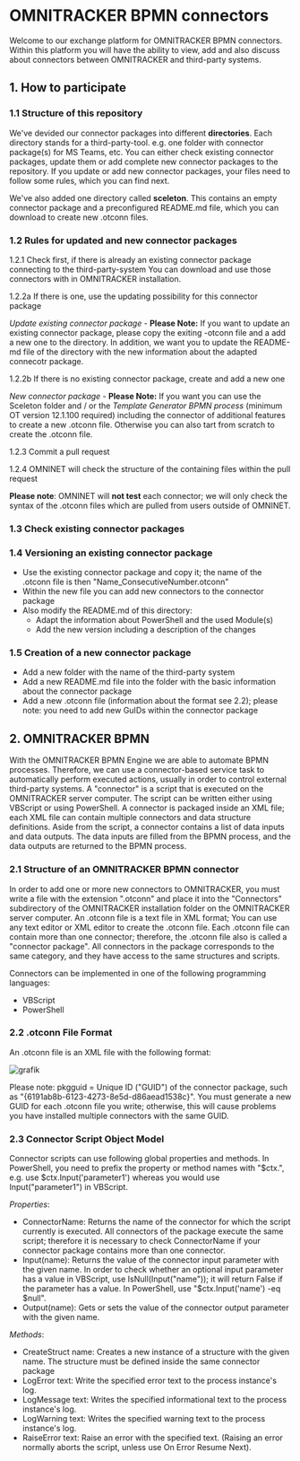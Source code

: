 # OMNITRACKER BPMN connectors

Welcome to our exchange platform for OMNITRACKER BPMN connectors. Within this platform you will have the ability to view, add and also discuss about connectors between OMNITRACKER and third-party systems. 

 
## 1. How to participate

### 1.1 Structure of this repository

We've devided our connector packages into different **directories**. Each directory stands for a third-party-tool. e.g. one folder with connector package(s) for MS Teams, etc. You can either check existing connector packages, update them or add complete new connector packages to the repository. If you update or add new connector packages, your files need to follow some rules, which you can find next.

We've also added one directory called **sceleton**. This contains an empty connector package and a preconfigured README.md file, which you can download to create new .otconn files.

### 1.2 Rules for updated and new connector packages
1.2.1 Check first, if there is already an existing connector package connecting to the third-party-system
You can download and use those connectors with in OMNITRACKER installation. 

1.2.2a If there is one, use the updating possibility for this connector package

*Update existing connector package* - **Please Note:** If you want to update an existing connector package, please copy the exiting -otconn file and a add a new one to the directory. In addition, we want you to update the README-md file of the directory with the new information about the adapted connecotr package.

1.2.2b If there is no existing connector package, create and add a new one

*New connector package* - **Please Note:** If you want you can use the Sceleton folder and / or the *Template Generator BPMN process* (minimum OT version 12.1.100 required) including the connector of additional features to create a new .otconn file. Otherwise you can also tart from scratch to create the .otconn file. 

1.2.3 Commit a pull request

1.2.4 OMNINET will check the structure of the containing files within the pull request

**Please note**: OMNINET will **not test** each connector; we will only check the syntax of the .otconn files which are pulled from users outside of OMNINET.

### 1.3 Check existing connector packages

### 1.4 Versioning an existing connector package
- Use the existing connector package and copy it; the name of the .otconn file is then "Name_ConsecutiveNumber.otconn"
- Within the new file you can add new connectors to the connector package
- Also modify the README.md of this directory:
    - Adapt the information about PowerShell and the used Module(s)  
    - Add the new version including a description of the changes

### 1.5 Creation of a new connector package
- Add a new folder with the name of the third-party system 
- Add a new README.md file into the folder with the basic information about the connector package
- Add a new .otconn file (information about the format see 2.2); please note: you need to add new GuIDs within the connector package

## 2. OMNITRACKER BPMN
With the OMNITRACKER BPMN Engine we are able to automate BPMN processes. Therefore, we can use a connector-based service task to automatically perform executed actions, usually in order to control external third-party systems. A "connector" is a script that is executed on the OMNITRACKER server computer. The script can be written either using VBScript or using PowerShell. A connector is packaged inside an XML file; each XML file can contain multiple connectors and data structure definitions. Aside from the script, a connector contains a list of data inputs and data outputs. The data inputs are filled from the BPMN process, and the data outputs are returned to the BPMN process.

### 2.1 Structure of an OMNITRACKER BPMN connector
In order to add one or more new connectors to OMNITRACKER, you must write a file with the extension ".otconn" and place it into the "Connectors" subdirectory of the OMNITRACKER installation folder on the OMNITRACKER server computer. An .otconn file is a text file in XML format; You can use any text editor or XML editor to create the .otconn file. Each .otconn file can contain more than one connector; therefore, the .otconn file also is called a "connector package". All connectors in the package corresponds to the same category, and they have access to the same structures and scripts.

Connectors can be implemented in one of the following programming languages:
- VBScript
- PowerShell

### 2.2 .otconn File Format
An .otconn file is an XML file with the following format:

![grafik](https://user-images.githubusercontent.com/61735509/121145278-1245ef00-c83f-11eb-9aef-5511df2ee493.png)

Please note: pkgguid = Unique ID ("GUID") of the connector package, such as "{6191ab8b-6123-4273-8e5d-d86aead1538c}". You must generate a new GUID for each .otconn file you write; otherwise, this will cause problems you have installed multiple connectors with the same GUID.

### 2.3 Connector Script Object Model
Connector scripts can use following global properties and methods. In PowerShell, you need to prefix the property or method names with "$ctx.", e.g. use $ctx.Input('parameter1') whereas you would use Input("parameter1") in VBScript. 

*Properties*:
- ConnectorName: Returns the name of the connector for which the script currently is executed. All connectors of the package execute the same script; therefore it is necessary to check ConnectorName if your connector package contains more than one connector.
- Input(name): Returns the value of the connector input parameter with the given name. In order to check whether an optional input parameter has a value in VBScript, use IsNull(Input("name")); it will return False if the parameter has a value. In PowerShell, use "$ctx.Input('name') -eq $null".
- Output(name): Gets or sets the value of the connector output parameter with the given name.

*Methods*:
- CreateStruct name: Creates a new instance of a structure with the given name. The structure must be defined inside the same connector package 
- LogError text: Write the specified error text to the process instance's log.
- LogMessage text: Writes the specified informational text to the process instance's log.
- LogWarning text: Writes the specified warning text to the process instance's log.
- RaiseError text: Raise an error with the specified text. (Raising an error normally aborts the script, unless use On Error Resume Next).
